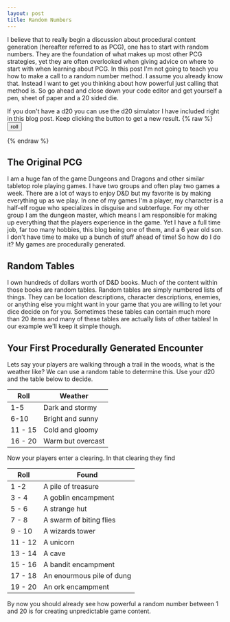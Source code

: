 ```yaml
---
layout: post
title: Random Numbers
---
```


I believe that to really begin a discussion about procedural content generation (hereafter referred to as PCG), one has to start with random numbers. They are the foundation of what makes up most other PCG strategies, yet they are often overlooked when giving advice on where to start with when learning about PCG. In this post I'm not going to teach you how to make a call to a random number method. I assume you already know that. Instead I want to get you thinking about how powerful just calling that method is. So go ahead and close down your code editor and get yourself a pen, sheet of paper and a 20 sided die.

If you don't have a d20 you can use the d20 simulator I have included right in this blog post. Keep clicking the button to get a new result.
{% raw %}
<button id="d20" onclick="rollDice()">roll</button>
<script>
function rollDice() {
  document.getElementById("d20").innerHTML = Math.floor(Math.random() * 20) + 1;
}
</script>
{% endraw %}

## The Original PCG
I am a huge fan of the game Dungeons and Dragons and other similar tabletop role playing games. I have two groups and often play two games a week. There are a lot of ways to enjoy D&D but my favorite is by making everything up as we play. In one of my games I'm a player, my character is a half-elf rogue who specializes in disguise and subterfuge. For my other group I am the dungeon master, which means I am responsible for making up everything that the players experience in the game. Yet I have a full time job, far too many hobbies, this blog being one of them, and a 6 year old son. I don't have time to make up a bunch of stuff ahead of time! So how do I do it? My games are procedurally generated.

## Random Tables
I own hundreds of dollars worth of D&D books. Much of the content within those books are random tables. Random tables are simply numbered lists of things. They can be location descriptions, character descriptions, enemies, or anything else you might want in your game that you are willing to let your dice decide on for you. Sometimes these tables can contain much more than 20 items and many of these tables are actually lists of other tables! In our example we'll keep it simple though.

## Your First Procedurally Generated Encounter
Lets say your players are walking through a trail in the woods, what is the weather like? We can use a random table to determine this. Use your d20 and the table below to decide.

| Roll | Weather |
| ----- | ------ |
| 1-5 | Dark and stormy |
| 6-10 | Bright and sunny |
| 11 - 15 | Cold and gloomy |
| 16 - 20 | Warm but overcast |

Now your players enter a clearing. In that clearing they find

| Roll | Found |
|------|-------|
| 1 -2 | A pile of treasure |
| 3 - 4 | A goblin encampment |
| 5 - 6 | A strange hut |
| 7 - 8 | A swarm of biting flies |
| 9 - 10 | A wizards tower |
| 11 - 12 | A unicorn |
| 13 - 14 | A cave |
| 15 - 16 | A bandit encampment |
| 17 - 18 | An enourmous pile of dung |
| 19 - 20 | An ork encampment |

By now you should already see how powerful a random number between 1 and 20 is for creating unpredictable game content.